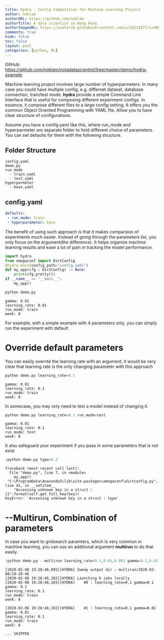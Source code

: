 ```yaml
---
title: Hydra - Config Composition for Machine Learning Project
author: noklam
authorURL: https://github.com/noklam
authorTitle: A data scientist in Hong Kong
authorImageURL: https://avatars0.githubusercontent.com/u/18221871?s=400&u=0ca734683fc7e41a3565c5591218008af5a77e9b&v=4
comments: true
hide: false
toc: false
layout: post
categories: [python, ML]
---
```


GitHub: https://github.com/noklam/notadatascientist/tree/master/demo/hydra-example


 Machine learning project involves large number of hyperparmeters. In many case you could have multiple config, e.g. differnet dataset, database connection, train/test mode. __hydra__ provide a simple Command Line Interface that is useful for composing different experiment configs. In essence, it compose different files to a large config setting. It offers you the common Object Oriented Programming with YAML file. Allow you to have clear structure of configurations.

 Assume you have a config.yaml like this, where run_mode and hyperparmeter are separate folder to hold different choice of parameters. You can set defaults for them with the following structure.

## Folder Structure
```
config.yaml
demo.py
run_mode
  - train.yaml
  - test.yaml
hyperparmeter
  - base.yaml
```
## config.yaml
```yaml
defaults:
 - run_mode: train
 - hyperparameter: base
```

The benefit of using such approach is that it makes comparsion of experiments much easier. Instead of going through the parameters list, you only focus on the argument(the difference). It helps organize machine learning results and ease a lot of pain in tracking the model performance.


```python
import hydra
from omegaconf import DictConfig
@hydra.main(config_path="config.yaml")
def my_app(cfg : DictConfig) -> None:
    print(cfg.pretty())
if __name__ == "__main__":
    my_app()
```


```python
python demo.py 
```

    gamma: 0.01
    learning_rate: 0.01
    run_mode: train
    week: 8
    
    

For example, with a simple example with 4 parameters only, you can simply run the experiment with default

# Override default parameters

You can easily overrite the learning rate with an argument, it would be very clear that learning rate is the only changing parameter with this approach


```python
python demo.py learning_rate=0.1
```

    gamma: 0.01
    learning_rate: 0.1
    run_mode: train
    week: 8
    
    

In somecase, you may only need to test a model instead of changing it.


```python
python demo.py learning_rate=0.1 run_mode=test
```

    gamma: 0.01
    learning_rate: 0.1
    run_mode: test
    week: 8
        

It also safeguard your experiment if you pass in some parameters that is not exist


```python
!python demo.py typo=0.2
```

    Traceback (most recent call last):
      File "demo.py", line 7, in <module>
        my_app()
     "C:\ProgramData\Anaconda3\lib\site-packages\omegaconf\dictconfig.py", line 41, in __setitem__
        "Accessing unknown key in a struct : {}".format(self.get_full_key(key))
    KeyError: 'Accessing unknown key in a struct : typo'
    

# --Multirun,  Combination of parameters
In case you want to gridsearch paramters, which is very common in machine learning, you can use an additional argument __multirun__ to do that easily.


```python
!python demo.py --multirun learning_rate=0.1,0.01,0.001 gamma=0.1,0.01

```

    [2020-02-08 19:28:46,095][HYDRA] Sweep output dir : multirun/2020-02-08/19-28-46
    [2020-02-08 19:28:46,102][HYDRA] Launching 6 jobs locally
    [2020-02-08 19:28:46,103][HYDRA] 	#0 : learning_rate=0.1 gamma=0.1
    gamma: 0.1
    learning_rate: 0.1
    run_mode: train
    week: 8
    
    [2020-02-08 19:28:46,192][HYDRA] 	#1 : learning_rate=0.1 gamma=0.01
    gamma: 0.01
    learning_rate: 0.1
    run_mode: train
    week: 8

    ... SKIPPED